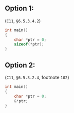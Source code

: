 __Option 1__:
---

(`C11`, `§6.5.3.4.2`)

```c
int main()
{
    char *ptr = 0;
    sizeof(*ptr);
}
```

__Option 2__:
---

(`C11`, `§6.5.3.2.4`, footnote `102`)

```c
int main()
{
    char *ptr = 0;
    &*ptr;
}
```
